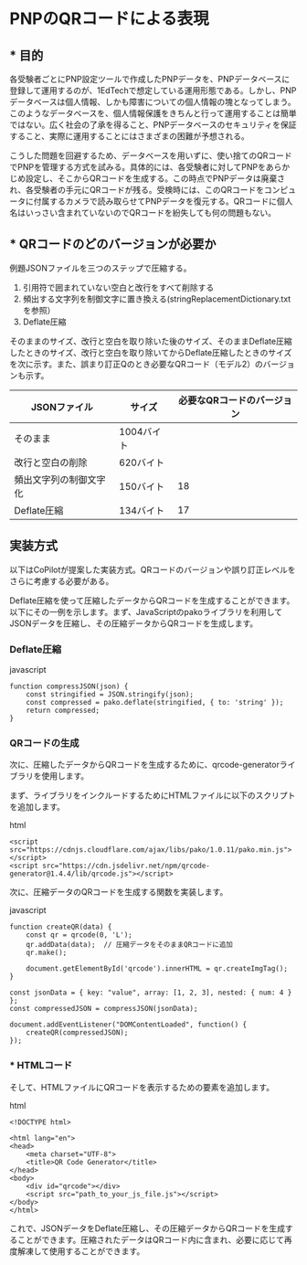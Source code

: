 # PNPのQRコードによる表現

## * 目的

各受験者ごとにPNP設定ツールで作成したPNPデータを、PNPデータベースに登録して運用するのが、1EdTechで想定している運用形態である。しかし、PNPデータベースは個人情報、しかも障害についての個人情報の塊となってしまう。このようなデータベースを、個人情報保護をきちんと行って運用することは簡単ではない。広く社会の了承を得ること、PNPデータベースのセキュリティを保証すること、実際に運用することにはさまざまの困難が予想される。

こうした問題を回避するため、データベースを用いずに、使い捨てのQRコードでPNPを管理する方式を試みる。具体的には、各受験者に対してPNPをあらかじめ設定し、そこからQRコードを生成する。この時点でPNPデータは廃棄され、各受験者の手元にQRコードが残る。受検時には、このQRコードをコンピュータに付属するカメラで読み取らせてPNPデータを復元する。QRコードに個人名はいっさい含まれていないのでQRコードを紛失しても何の問題もない。

## * QRコードのどのバージョンが必要か

例題JSONファイルを三つのステップで圧縮する。

1. 引用符で囲まれていない空白と改行をすべて削除する
2. 頻出する文字列を制御文字に置き換える(stringReplacementDictionary.txtを参照）
3. Deflate圧縮

そのままのサイズ、改行と空白を取り除いた後のサイズ、そのままDeflate圧縮したときのサイズ、改行と空白を取り除いてからDeflate圧縮したときのサイズを次に示す。また、誤まり訂正Qのとき必要なQRコード（モデル2）のバージョンも示す。

| JSONファイル           | サイズ     | 必要なQRコードのバージョン |
| ---------------------- | ---------- | -------------------------- |
| そのまま               | 1004バイト |                            |
| 改行と空白の削除       | 620バイト  |                            |
| 頻出文字列の制御文字化 | 150バイト  | 18                         |
| Deflate圧縮            | 134バイト  | 17                         |

## 実装方式

以下はCoPilotが提案した実装方式。QRコードのバージョンや誤り訂正レベルをさらに考慮する必要がある。

Deflate圧縮を使って圧縮したデータからQRコードを生成することができます。以下にその一例を示します。まず、JavaScriptのpakoライブラリを利用してJSONデータを圧縮し、その圧縮データからQRコードを生成します。

### Deflate圧縮

javascript

```
function compressJSON(json) {
    const stringified = JSON.stringify(json);
    const compressed = pako.deflate(stringified, { to: 'string' });
    return compressed;
}
```

### QRコードの生成

次に、圧縮したデータからQRコードを生成するために、qrcode-generatorライブラリを使用します。

まず、ライブラリをインクルードするためにHTMLファイルに以下のスクリプトを追加します。

html

```
<script src="https://cdnjs.cloudflare.com/ajax/libs/pako/1.0.11/pako.min.js"></script>
<script src="https://cdn.jsdelivr.net/npm/qrcode-generator@1.4.4/lib/qrcode.js"></script>
```

次に、圧縮データのQRコードを生成する関数を実装します。

javascript

```
function createQR(data) {
    const qr = qrcode(0, 'L');
    qr.addData(data);  // 圧縮データをそのままQRコードに追加
    qr.make();

    document.getElementById('qrcode').innerHTML = qr.createImgTag();
}

const jsonData = { key: "value", array: [1, 2, 3], nested: { num: 4 } };
const compressedJSON = compressJSON(jsonData);

document.addEventListener("DOMContentLoaded", function() {
    createQR(compressedJSON);
});
```

### * HTMLコード

そして、HTMLファイルにQRコードを表示するための要素を追加します。

html

```
<!DOCTYPE html>

<html lang="en">
<head>
    <meta charset="UTF-8">
    <title>QR Code Generator</title>
</head>
<body>
    <div id="qrcode"></div>
    <script src="path_to_your_js_file.js"></script>
</body>
</html>
```

これで、JSONデータをDeflate圧縮し、その圧縮データからQRコードを生成することができます。圧縮されたデータはQRコード内に含まれ、必要に応じて再度解凍して使用することができます。
